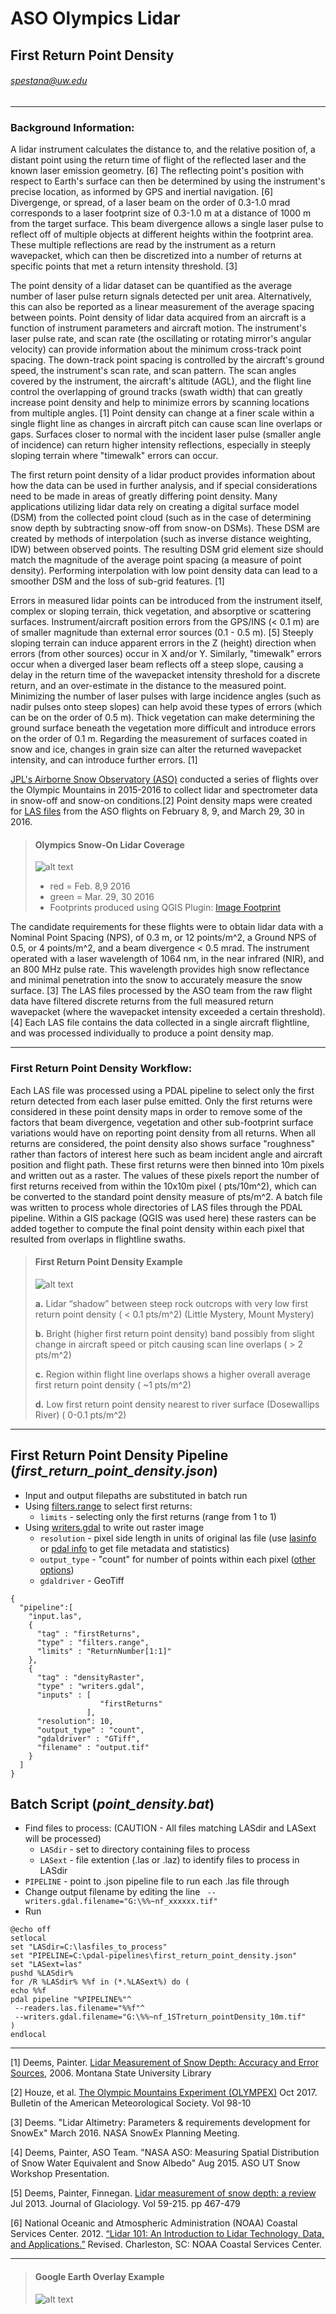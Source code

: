 # ASO Olympics Lidar
## First Return Point Density
###### spestana@uw.edu
---
### Background Information:

A lidar instrument calculates the distance to, and the relative position of, a distant point using the return time of flight of the reflected laser and the known laser emission geometry. [6]
The reflecting point's position with respect to Earth's surface can then be determined by using the instrument's precise location, as informed by GPS and inertial navigation. [6]
Divergenge, or spread, of a laser beam on the order of 0.3-1.0 mrad corresponds to a laser footprint size of 0.3-1.0 m at a distance of 1000 m from the target surface. This beam divergence allows a single laser pulse to reflect off of multiple objects at different heights within the footprint area. These multiple reflections are read by the instrument as a return wavepacket, which can then be discretized into a number of returns at specific points that met a return intensity threshold. [3]

The point density of a lidar dataset can be quantified as the average number of laser pulse return signals detected per unit area. Alternatively, this can also be reported as a linear measurement of the average spacing between points. Point density of lidar data acquired from an aircraft is a function of instrument parameters and aircraft motion. The instrument's laser pulse rate, and scan rate (the oscillating or rotating mirror's angular velocity) can provide information about the minimum cross-track point spacing. The down-track point spacing is controlled by the aircraft's ground speed, the instrument's scan rate, and scan pattern. The scan angles covered by the instrument, the aircraft's altitude (AGL), and the flight line control the overlapping of ground tracks (swath width) that can greatly increase point density and help to minimize errors by scanning locations from multiple angles. [1] Point density can change at a finer scale within a single flight line as changes in aircraft pitch can cause scan line overlaps or gaps. Surfaces closer to normal with the incident laser pulse (smaller angle of incidence) can return higher intensity reflections, especially in steeply sloping terrain where "timewalk" errors can occur. 

The first return point density of a lidar product provides information about how the data can be used in further analysis, and if special considerations need to be made in areas of greatly differing point density. Many applications utilizing lidar data rely on creating a digital surface model (DSM) from the collected point cloud (such as in the case of determining snow depth by subtracting snow-off from snow-on DSMs). These DSM are created by methods of interpolation (such as inverse distance weighting, IDW) between observed points. The resulting DSM grid element size should match the magnitude of the average point spacing (a measure of point density). Performing interpolation with low point density data can lead to a smoother DSM and the loss of sub-grid features. [1]

Errors in measured lidar points can be introduced from the instrument itself, complex or sloping terrain, thick vegetation, and absorptive or scattering surfaces. Instrument/aircraft position errors from the GPS/INS (< 0.1 m) are of smaller magnitude than external error sources (0.1 - 0.5 m). [5] Steeply sloping terrain can induce apparent errors in the Z (height) direction when errors (from other sources) occur in X and/or Y. Similarly, "timewalk" errors occur when a diverged laser beam reflects off a steep slope, causing a delay in the return time of the wavepacket intensity threshold for a discrete return, and an over-estimate in the distance to the measured point. Minimizing the number of laser pulses with large incidence angles (such as nadir pulses onto steep slopes) can help avoid these types of errors (which can be on the order of 0.5 m). Thick vegetation can make determining the ground surface beneath the vegetation more difficult and introduce errors on the order of 0.1 m. Regarding the measurement of surfaces coated in snow and ice, changes in grain size can alter the returned wavepacket intensity, and can introduce further errors. [1]

[JPL's Airborne Snow Observatory (ASO)](https://aso.jpl.nasa.gov/) conducted a series of flights over the Olympic Mountains in 2015-2016 to collect lidar and spectrometer data in snow-off and snow-on conditions.[2]
Point density maps were created for [LAS files](https://www.asprs.org/committee-general/laser-las-file-format-exchange-activities.html) from the ASO flights on February  8, 9, and March 29, 30 in 2016.
> #### Olympics Snow-On Lidar Coverage
> ![alt text](https://raw.githubusercontent.com/Stevexe/aso-lidar/master/img/olymics%20lidar%20footprints%202016.png "Lidar Footprints and DEM Map")
> * red = Feb. 8,9 2016
> * green = Mar. 29, 30 2016
> * Footprints produced using QGIS Plugin: [Image Footprint](https://plugins.qgis.org/plugins/imagefootprint_plugin/)

The candidate requirements for these flights were to obtain lidar data with a Nominal Point Spacing (NPS), of 0.3 m, or 12 points/m^2, a Ground NPS of 0.5, or 4 points/m^2, and a beam divergence < 0.5 mrad.
The instrument operated with a laser wavelength of 1064 nm, in the near infrared (NIR), and an 800 MHz pulse rate. This wavelength provides high snow reflectance and minimal penetration into the snow to accurately measure the snow surface. [3]
The LAS files processed by the ASO team from the raw flight data have filtered discrete returns from the full measured return wavepacket (where the wavepacket intensity exceeded a certain threshold). [4]
Each LAS file contains the data collected in a single aircraft flightline, and was processed individually to produce a point density map.

---
### First Return Point Density Workflow:

Each LAS file was processed using a PDAL pipeline to select only the first return detected from each laser pulse emitted. Only the first returns were considered in these point density maps in order to remove some of the factors that beam divergence, vegetation and other sub-footprint surface variations would have on reporting point density from all returns. When all returns are considered, the point density also shows surface "roughness" rather than factors of interest here such as beam incident angle and aircraft position and flight path.
These first returns were then binned into 10m pixels and written out as a raster. The values of these pixels report the number of first returns received from within the 10x10m pixel ( pts/10m^2), which can be converted to the standard point density measure of pts/m^2. A batch file was written to process whole directories of LAS files through the PDAL pipeline. Within a GIS package (QGIS was used here) these rasters can be added together to compute the final point density within each pixel that resulted from overlaps in flightline swaths.

> #### First Return Point Density Example
> ![alt text](https://raw.githubusercontent.com/Stevexe/aso-lidar/master/img/lidar%20point%20density%20example.png "Example First Return Point Density Map")
> 
> __a.__	Lidar “shadow” between steep rock outcrops with very low first return point density ( < 0.1 pts/m^2) (Little Mystery, Mount Mystery)
> 
> __b.__	Bright (higher first return point density) band possibly from slight change in aircraft speed or pitch causing scan line overlaps ( > 2 pts/m^2)
> 
> __c.__	Region within flight line overlaps shows a higher overall average first return point density ( ~1 pts/m^2)
> 
> __d.__	Low first return point density nearest to river surface (Dosewallips River) ( 0-0.1 pts/m^2)

---

## First Return Point Density Pipeline (_first_return_point_density.json_)
* Input and output filepaths are substituted in batch run
* Using [filters.range](https://www.pdal.io/stages/filters.range.html) to select first returns:
  * `limits` - selecting only the first returns (range from 1 to 1)
* Using [writers.gdal](https://www.pdal.io/stages/writers.gdal.html) to write out raster image
  * `resolution` - pixel side length in units of original las file (use [lasinfo](https://rapidlasso.com/lastools/lasinfo/) or [pdal info](https://www.pdal.io/apps/info.html) to get file metadata and statistics)
  * `output_type` - "count" for number of points within each pixel ([other options](https://www.pdal.io/stages/writers.gdal.html#options))
  * `gdaldriver` - GeoTiff
  
```
{
  "pipeline":[
	"input.las",
    {	
	  "tag" : "firstReturns",
      "type" : "filters.range",
      "limits" : "ReturnNumber[1:1]"
    },
    {
	  "tag" : "densityRaster",
      "type" : "writers.gdal",
	  "inputs" : [
					"firstReturns"
				 ],
	  "resolution": 10,
	  "output_type" : "count",
	  "gdaldriver" : "GTiff",
      "filename" : "output.tif"
    }
  ]
}
```

## Batch Script (_point_density.bat_)
* Find files to process: (CAUTION - All files matching LASdir and LASext will be processed)
  * `LASdir` - set to directory containing files to process
  * `LASext` - file extention (.las or .laz) to identify files to process in LASdir
* `PIPELINE` - point to .json pipeline file to run each .las file through
* Change output filename by editing the line ` --writers.gdal.filename="G:\%%~nf_xxxxxx.tif"`
* Run 

```
@echo off
setlocal
set "LASdir=C:\lasfiles_to_process"
set "PIPELINE=C:\pdal-pipelines\first_return_point_density.json"
set "LASext=las"
pushd %LASdir%
for /R %LASdir% %%f in (*.%LASext%) do (
echo %%f
pdal pipeline "%PIPELINE%"^
 --readers.las.filename="%%f"^
 --writers.gdal.filename="G:\%%~nf_1STreturn_pointDensity_10m.tif"
)
endlocal
```

---

[1] Deems, Painter. [Lidar Measurement of Snow Depth: Accuracy and Error Sources](http://arc.lib.montana.edu/snow-science/objects/issw-2006-330-338.pdf), 2006. Montana State University Library 

[2] Houze, et al. [The Olympic Mountains Experiment (OLYMPEX)](https://doi.org/10.1175/BAMS-D-16-0182.1) Oct 2017. Bulletin of the American Meteorological Society. Vol 98-10

[3] Deems. "Lidar Altimetry: Parameters & requirements development for SnowEx" March 2016. NASA SnowEx Planning Meeting.

[4] Deems, Painter, ASO Team. "NASA ASO: Measuring Spatial Distribution of Snow Water Equivalent and Snow Albedo" Aug 2015. ASO UT Snow Workshop Presentation.

[5] Deems, Painter, Finnegan. [Lidar measurement of snow depth: a review](https://doi.org/10.3189/2013JoG12J154) Jul 2013. Journal of Glaciology. Vol 59-215. pp 467-479

[6] National Oceanic and Atmospheric Administration (NOAA) Coastal Services Center. 2012. [“Lidar 101: An Introduction to Lidar Technology, Data, and Applications.”](https://coast.noaa.gov/data/digitalcoast/pdf/lidar-101.pdf) Revised. Charleston, SC: NOAA Coastal Services Center.

---

> #### Google Earth Overlay Example
> ![alt text](https://raw.githubusercontent.com/Stevexe/aso-lidar/master/img/googleearth%20overlay.PNG "First Return Point Density Overlay in Google Earth")